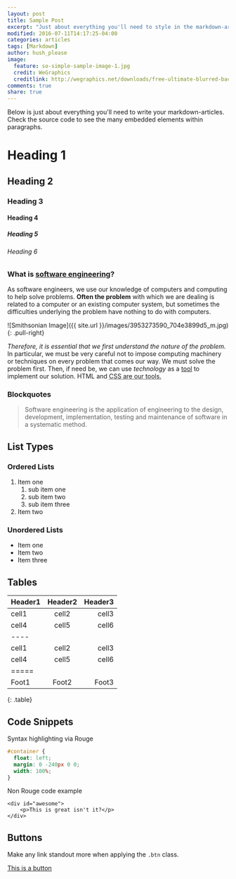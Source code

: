 ```yaml
---
layout: post
title: Sample Post
excerpt: "Just about everything you'll need to style in the markdown-article: headings, paragraphs, blockquotes, tables, code blocks, and more."
modified: 2016-07-11T14:17:25-04:00
categories: articles
tags: [Markdown]
author: hush_please
image:
  feature: so-simple-sample-image-1.jpg
  credit: WeGraphics
  creditlink: http://wegraphics.net/downloads/free-ultimate-blurred-background-pack/
comments: true
share: true
---
```


Below is just about everything you'll need to write your markdown-articles. Check the source code to see the many embedded elements within paragraphs.

# Heading 1

## Heading 2

### Heading 3

#### Heading 4

##### Heading 5

###### Heading 6

### What is [software engineering](https://en.wikipedia.org/wiki/Software_engineering)?

As software engineers, we use our knowledge of computers and computing to help solve problems. **Often the problem** with which we are dealing is related to a computer or an existing computer system, but sometimes the difficulties underlying the problem have nothing to do with computers.

![Smithsonian Image]({{ site.url }}/images/3953273590_704e3899d5_m.jpg)
{: .pull-right}

*Therefore, it is essential that we first understand the nature of the problem.* In particular, we must be very careful not to impose computing machinery or techniques on every problem that comes our way. We must solve the problem first. Then, if need be, we can use <cite>technology</cite> as a <u>tool</u> to implement our solution. 
HTML and <abbr title="cascading stylesheets">CSS<abbr> are our tools. 

### Blockquotes

> Software engineering is the application of engineering to the design, development, implementation, testing and maintenance of software in a systematic method.

## List Types

### Ordered Lists

1. Item one
   1. sub item one
   2. sub item two
   3. sub item three
2. Item two

### Unordered Lists

* Item one
* Item two
* Item three

## Tables

| Header1 | Header2 | Header3 |
|:--------|:-------:|--------:|
| cell1   | cell2   | cell3   |
| cell4   | cell5   | cell6   |
|----
| cell1   | cell2   | cell3   |
| cell4   | cell5   | cell6   |
|=====
| Foot1   | Foot2   | Foot3   |
{: .table}

## Code Snippets

Syntax highlighting via Rouge

```css
#container {
  float: left;
  margin: 0 -240px 0 0;
  width: 100%;
}
```

Non Rouge code example

    <div id="awesome">
        <p>This is great isn't it?</p>
    </div>

## Buttons

Make any link standout more when applying the `.btn` class.

<div markdown="0"><a href="#" class="btn">This is a button</a></div>
